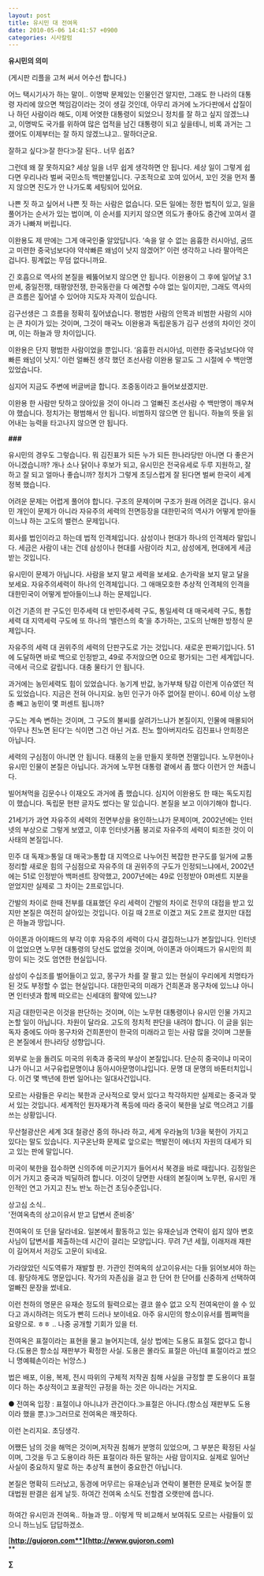```yaml
---
layout: post
title: 유시민 대 전여옥
date: 2010-05-06 14:41:57 +0900
categories: 시사칼럼
---
```

**유시민의 의미**



(게시판 리플을 고쳐 써서 어수선 합니다.)



어느 택시기사가 하는 말이.. 이명박 문제있는 인물인건 알지만, 그래도 한 나라의 대통령 자리에 앉으면 책임감이라는 것이 생길 것인데, 아무리 과거에 노가다판에서 삽질이나 하던 사람이라 해도, 이제 어엿한 대통령이 되었으니 정치를 잘 하고 싶지 않겠느냐고, 이명박도 국가를 위하여 많은 업적을 남긴 대통령이 되고 싶을테니, 비록 과거는 그랬어도 이제부터는 잘 하지 않겠느냐고.. 말하더군요.



잘하고 싶다≫잘 한다≫잘 된다.. 너무 쉽죠? 



그런데 왜 잘 못하지요? 세상 일을 너무 쉽게 생각하면 안 됩니다. 세상 일이 그렇게 쉽다면 우리나라 벌써 국민소득 백만불입니다. 구조적으로 꼬여 있어서, 꼬인 것을 먼저 풀지 않으면 진도가 안 나가도록 세팅되어 있어요.



나쁜 짓 하고 싶어서 나쁜 짓 하는 사람은 없습니다. 모든 일에는 정한 법칙이 있고, 일을 풀어가는 순서가 있는 법이며, 이 순서를 지키지 않으면 의도가 좋아도 중간에 꼬여서 결과가 나빠져 버립니다. 



이완용도 제 딴에는 그게 애국인줄 알았답니다. ‘속을 알 수 없는 음흉한 러시아넘, 굼뜨고 미련한 중국넘보다야 약삭빠른 왜넘이 낫지 않겠어?’ 이런 생각하고 나라 팔아먹은 겁니다. 핑계없는 무덤 없다니까요.



긴 호흡으로 역사의 본질을 꿰뚫어보지 않으면 안 됩니다. 이완용이 그 후에 일어날 3.1만세, 중일전쟁, 태평양전쟁, 한국동란을 다 예견할 수야 없는 일이지만, 그래도 역사의 큰 흐름은 짚어낼 수 있어야 지도자 자격이 있습니다.



김구선생은 그 흐름을 정확히 짚어냈습니다. 평범한 사람의 안목과 비범한 사람의 시야는 큰 차이가 있는 것이며, 그것이 매국노 이완용과 독립운동가 김구 선생의 차이인 것이며, 이는 하늘과 땅 차이입니다.



이완용은 단지 평범한 사람이었을 뿐입니다. ‘음흉한 러시아넘, 미련한 중국넘보다야 약빠른 왜넘이 낫지.’ 이런 얼빠진 생각 했던 조선사람 이완용 말고도 그 시절에 수 백만명 있었습니다. 



심지어 지금도 주변에 버글버글 합니다. 조중동이라고 들어보셨겠지만.



이완용 한 사람만 탓하고 앉아있을 것이 아니라 그 얼빠진 조선사람 수 백만명이 깨우쳐야 했습니다. 정치가는 평범해서 안 됩니다. 비범하지 않으면 안 됩니다. 하늘의 뜻을 읽어내는 능력을 타고나지 않으면 안 됩니다. 



**###**



유시민의 경우도 그렇습니다. 뭐 김진표가 되든 누가 되든 한나라당만 아니면 다 좋은거 아니겠습니까? 개나 소나 닭이나 후보가 되고, 유시민은 전국유세로 두루 지원하고, 잘 하고 잘 되고 얼마나 좋습니까? 정치가 그렇게 초딩스럽게 잘 된다면 벌써 한국이 세계정복 했습니다.



어려운 문제는 어렵게 풀어야 합니다. 구조의 문제이며 구조가 원래 어려운 겁니다. 유시민 개인이 문제가 아니라 자유주의 세력의 전면등장을 대한민국의 역사가 어떻게 받아들이느냐 하는 고도의 밸런스 문제입니다. 



회사를 법인이라고 하는데 법적 인격체입니다. 삼성이나 현대가 하나의 인격체라 말입니다. 세금은 사람이 내는 건데 삼성이나 현대를 사람이라 치고, 삼성에게, 현대에게 세금 받는 것입니다. 



유시민이 문제가 아닙니다. 사람을 보지 말고 세력을 보세요. 손가락을 보지 말고 달을 보세요. 자유주의세력이 하나의 인격체입니다. 그 애매모호한 추상적 인격체의 인격을 대한민국이 어떻게 받아들이느냐 하는 문제입니다.



이건 기존의 판 구도인 민주세력 대 반민주세력 구도, 통일세력 대 매국세력 구도, 통합세력 대 지역세력 구도에 또 하나의 ‘밸런스의 축’을 추가하는, 고도의 난해한 방정식 문제입니다. 



자유주의 세력 대 권위주의 세력의 단판구도로 가는 것입니다. 새로운 판짜기입니다. 51에 도달하면 바로 백으로 인정받고, 49로 주저앉으면 0으로 평가되는 그런 세계입니다. 극에서 극으로 갈립니다. 대충 물타기 안 됩니다.



과거에는 농민세력도 힘이 있었습니다. 농기계 반값, 농가부채 탕감 이런게 이슈였던 적도 있었습니다. 지금은 전혀 아니지요. 농민 인구가 아주 없어질 판이니. 60세 이상 노령층 빼고 농민이 몇 퍼센트 됩니까?



구도는 계속 변하는 것이며, 그 구도의 불씨를 살려가느냐가 본질이지, 인물에 매몰되어 ‘아무나 친노면 된다’는 식이면 그건 아닌 거죠. 친노 할아버지라도 김진표나 안희정은 아닙니다.



세력의 구심점이 아니면 안 됩니다. 태풍의 눈을 만들지 못하면 전멸입니다. 노무현이나 유시민 인물이 본질은 아닙니다. 과거에 노무현 대통령 곁에서 좀 했다 이런거 안 쳐줍니다. 



빌어쳐먹을 김문수나 이재오도 과거에 좀 했습니다. 심지어 이완용도 한 때는 독도지킴이 했습니다. 독립문 현판 글자도 썼다는 말 있습니다. 본질을 보고 이야기해야 합니다. 



21세기가 과연 자유주의 세력의 전면부상을 용인하느냐가 문제이며, 2002년에는 인터넷의 부상으로 그렇게 보였고, 이후 인터넷거품 붕괴로 자유주의 세력이 퇴조한 것이 이 사태의 본질입니다.



민주 대 독재≫통일 대 매국≫통합 대 지역으로 나누어진 복잡한 판구도를 일거에 교통정리할 새로운 힘의 구심점으로 자유주의 대 권위주의 구도가 인정되느냐에서, 2002년에는 51로 인정받아 백퍼센트 장악했고, 2007년에는 49로 인정받아 0퍼센트 지분을 얻었지만 실제로 그 차이는 2프로입니다.



간발의 차이로 한때 전부를 대표했던 우리 세력이 간발의 차이로 전무의 대접을 받고 있지만 본질은 여전히 살아있는 것입니다. 이길 때 2프로 이겼고 져도 2프로 졌지만 대접은 하늘과 땅입니다. 



아이폰과 아이패드의 부각 이후 자유주의 세력이 다시 결집하느냐가 본질입니다. 인터넷이 없었으면 노무현 대통령의 당선도 없었을 것이며, 아이폰과 아이패드가 유시민의 희망이 되는 것도 엄연한 현실입니다.



삼성이 수십조를 벌어들이고 있고, 몽구가 차를 잘 팔고 있는 현실이 우리에게 치명타가 된 것도 부정할 수 없는 현실입니다. 대한민국의 미래가 건희폰과 몽구차에 있느냐 아니면 인터넷과 함께 떠오르는 신세대의 활약에 있느냐?



지금 대한민국은 이것을 판단하는 것이며, 이는 노무현 대통령이나 유시민 인물 가지고 논할 일이 아닙니다. 차원이 달라요. 고도의 정치적 판단을 내려야 합니다. 이 글을 읽는 독자 중에도 아마 몽구차와 건희폰만이 한국의 미래라고 믿는 사람 많을 것이며 그분들은 본질에서 한나라당 성향입니다.



외부로 눈을 돌려도 미국의 위축과 중국의 부상이 본질입니다. 단순히 중국이냐 미국이냐가 아니고 서구유럽문명이냐 동아시아문명이냐입니다. 문명 대 문명의 바톤터치입니다. 이건 몇 백년에 한번 일어나는 일대사건입니다.



모르는 사람들은 우리는 북한과 군사적으로 맞서 있다고 착각하지만 실제로는 중국과 맞서 있는 것입니다. 세계적인 원자재가격 폭등에 따라 중국이 북한을 날로 먹으려고 기를 쓰는 상황입니다.



무산철광산은 세계 3대 철광산 중의 하나라 하고, 세계 우라늄의 1/3을 북한이 가지고 있다는 말도 있습니다. 지구온난화 문제로 앞으로는 핵발전이 에너지 자원의 대세가 되고 있는 판에 말입니다. 



미국이 북한을 접수하면 신의주에 미군기지가 들어서서 북경을 바로 때립니다. 김정일은 이거 가지고 중국과 빅딜하려 합니다. 이것이 당면한 사태의 본질이며 노무현, 유시민 개인적인 연고 가지고 친노 반노 하는건 초딩수준입니다.

  


  
상고심 소식..   
'전여옥측의 상고이유서 받고 답변서 준비중'



전여옥이 또 던을 달라네요. 일본에서 활동하고 있는 유재순님과 연락이 쉽지 않아 변호사님이 답변서를 제출하는데 시간이 걸리는 모양입니다. 무려 7년 세월, 이래저래 재판이 길어져서 저강도 고문이 되네요. 



가라앉았던 식도역류가 재발할 판. 가관인 전여옥의 상고이유서는 다들 읽어보셔야 하는데. 황당하게도 명문입니다. 작가의 자존심을 걸고 한 단어 한 단어를 신중하게 선택하여 얼빠진 문장을 썼네요. 



이런 천하의 명문은 유재순 정도의 필력으로는 결코 쓸수 없고 오직 전여옥만이 쓸 수 있다고 과시하려는 의도가 빤히 드러나 보이네요. 아주 유시민의 항소이유서를 찜쪄먹을 요량으로. ㅎㅎ .. 나중 공개할 기회가 있을 터. 



전여옥은 표절이라는 표현을 물고 늘어지는데, 실상 법에는 도용도 표절도 없다고 합니다.(도용은 항소심 재판부가 확정한 사실. 도용은 몰라도 표절은 아닌데 표절이라고 썼으니 명예훼손이라는 뉘앙스.) 



법은 배포, 이용, 복제, 전시 따위의 구체적 저작권 침해 사실을 규정할 뿐 도용이다 표절이다 하는 추상적이고 포괄적인 규정을 하는 것은 아니라는 거지요. 



● 전여옥 입장 : 표절이냐 아니냐가 관건이다.≫표절은 아니다.(항소심 재판부도 도용이라 했을 뿐.)≫그러므로 전여옥은 깨끗하다.



이런 논리지요. 초딩생각. 



어쨌든 남의 것을 해먹은 것이며,저작권 침해가 분명히 있었으며, 그 부분은 확정된 사실이며, 그것을 두고 도용이라 하든 표절이라 하든 말하는 사람 맘이지요. 실제로 일어난 사실이 중요하지 말로 하는 추상적 표현이 중요한건 아닙니다.



본질은 명확히 드러났고, 동경에 머무르는 유재순님과 연락이 불편한 문제로 늦어질 뿐 대법원 판결은 쉽게 날듯. 하여간 전여옥 소식도 전할겸 오랫만에 씁니다.

  
###  


  
하여간 유시민과 전여옥.. 하늘과 땅.. 이렇게 딱 비교해서 보여줘도 모르는 사람들이 있으니 하느님도 답답하겠소.





[**http://gujoron.com**](http://www.gujoron.com)**  
** 

**∑**